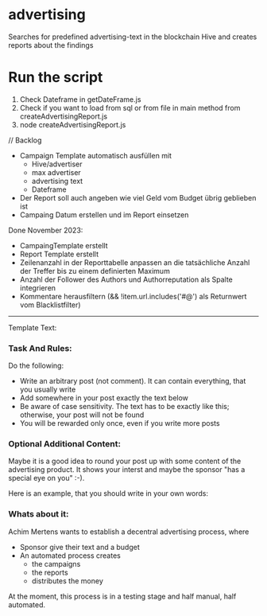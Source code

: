 # advertising
Searches for predefined advertising-text in the blockchain Hive and creates reports about the findings

# Run the script
1. Check Dateframe in getDateFrame.js
2. Check if you want to load from sql or from file in main method from createAdvertisingReport.js
3. node createAdvertisingReport.js


// Backlog



- Campaign Template automatisch ausfüllen mit
  - Hive/advertiser
  - max advertiser
  - advertising text
  - Dateframe
- Der Report soll auch angeben wie viel Geld vom Budget übrig geblieben ist
- Campaing Datum erstellen und im Report einsetzen

Done November 2023:
- CampaingTemplate erstellt
- Report Template erstellt
- Zeilenanzahl in der Reporttabelle anpassen an die tatsächliche Anzahl der Treffer bis zu einem definierten Maximum
- Anzahl der Follower des Authors und Authorreputation als Spalte integrieren
- Kommentare herausfiltern (&& !item.url.includes('#@') als Returnwert vom Blacklistfilter)

--------

Template Text:

### Task And Rules:
Do the following:
- Write an arbitrary post (not comment). It can contain everything, that you usually write
- Add somewhere in your post exactly the text below 
- Be aware of case sensitivity. The text has to be exactly like this; otherwise, your post will not be found
- You will be rewarded only once, even if you write more posts

### Optional Additional Content:
Maybe it is a good idea to round your post up with some content of the advertising product. It shows your interst and maybe the sponsor "has a special eye on you" :-). 

Here is an example, that you should write in your own words:


### Whats about it:
Achim Mertens wants to establish a decentral advertising process, where 
- Sponsor give their text and a budget
- An automated process creates 
  - the campaigns 
  - the reports
  - distributes the money

At the moment, this process is in a testing stage and half manual, half automated.